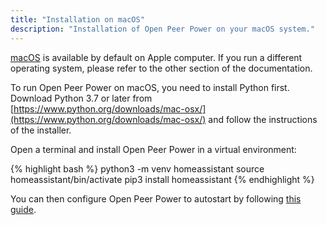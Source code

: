 ```yaml
---
title: "Installation on macOS"
description: "Installation of Open Peer Power on your macOS system."
---
```


[macOS](http://www.apple.com/macos/) is available by default on Apple computer. If you run a different operating system, please refer to the other section of the documentation.

To run Open Peer Power on macOS, you need to install Python first. Download Python 3.7 or later from [https://www.python.org/downloads/mac-osx/](https://www.python.org/downloads/mac-osx/) and follow the instructions of the installer.

Open a terminal and install Open Peer Power in a virtual environment:

{% highlight bash %}
python3 -m venv homeassistant
source homeassistant/bin/activate
pip3 install homeassistant
{% endhighlight %}

You can then configure Open Peer Power to autostart by following [this guide](/docs/autostart/macos/).
